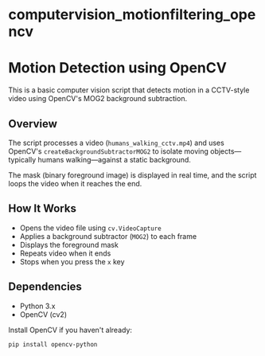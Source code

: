 # computervision_motionfiltering_opencv

# Motion Detection using OpenCV

This is a basic computer vision script that detects motion in a CCTV-style video using OpenCV's MOG2 background subtraction.

## Overview

The script processes a video (`humans_walking_cctv.mp4`) and uses OpenCV's `createBackgroundSubtractorMOG2` to isolate moving objects—typically humans walking—against a static background.

The mask (binary foreground image) is displayed in real time, and the script loops the video when it reaches the end.

## How It Works

- Opens the video file using `cv.VideoCapture`
- Applies a background subtractor (`MOG2`) to each frame
- Displays the foreground mask
- Repeats video when it ends
- Stops when you press the `x` key

## Dependencies

- Python 3.x
- OpenCV (cv2)

Install OpenCV if you haven't already:

```bash
pip install opencv-python
